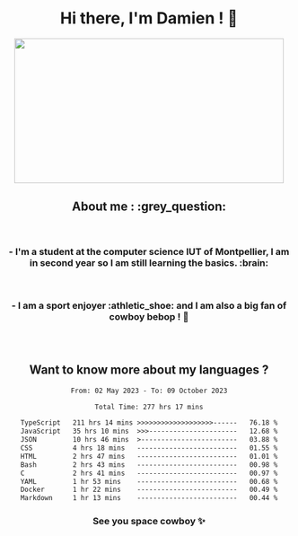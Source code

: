 <div align="center">
<h1>Hi there, I'm Damien ! 👋 </h1>
<img src="https://media.giphy.com/media/11KzOet1ElBDz2/giphy.gif" width="480" height="258" /> 
 <h2>About me : :grey_question: </h2>
 <br>
<h3>- I'm a student at the computer science IUT of Montpellier, I am in second year so I am still learning the basics. :brain: </h3>
 <br>
<h3>- I am a sport enjoyer :athletic_shoe: and I am also a big fan of cowboy bebop ! 🤠 <h3>
 <br>
 
  <h2>Want to know more about my languages ?</h2>

 <!--START_SECTION:waka-->

```txt
From: 02 May 2023 - To: 09 October 2023

Total Time: 277 hrs 17 mins

TypeScript   211 hrs 14 mins >>>>>>>>>>>>>>>>>>>------   76.18 %
JavaScript   35 hrs 10 mins  >>>----------------------   12.68 %
JSON         10 hrs 46 mins  >------------------------   03.88 %
CSS          4 hrs 18 mins   -------------------------   01.55 %
HTML         2 hrs 47 mins   -------------------------   01.01 %
Bash         2 hrs 43 mins   -------------------------   00.98 %
C            2 hrs 41 mins   -------------------------   00.97 %
YAML         1 hr 53 mins    -------------------------   00.68 %
Docker       1 hr 22 mins    -------------------------   00.49 %
Markdown     1 hr 13 mins    -------------------------   00.44 %
```

<!--END_SECTION:waka-->
 
 
 <!--
 <p align="center">
           <img src="https://wakatime.com/share/@b21fb822-1b1e-4a56-b3ac-d647f03795fd/3d8fc332-54a6-4d29-9469-965955d6e018.svg"/>
 </p>
 <p align="center">
  <img src="https://wakatime.com/share/@b21fb822-1b1e-4a56-b3ac-d647f03795fd/5d7b153c-4137-40c1-8270-25e516f9619c.svg"/>
 </p>
 -->
 
<h3> See you space cowboy ✨ </h3>

</div>


 
